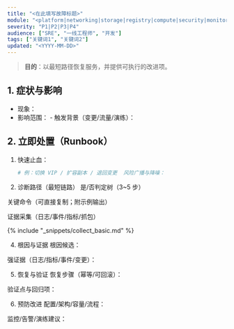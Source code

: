 ```yaml
---
title: "<在此填写故障标题>"
module: "<platform|networking|storage|registry|compute|security|monitoring|logging|gitops>"
severity: "P1|P2|P3|P4"
audience: ["SRE", "一线工程师", "开发"]
tags: ["关键词1", "关键词2"]
updated: "<YYYY-MM-DD>"
---
```


> **目的**：以最短路径恢复服务，并提供可执行的改进项。

## 1. 症状与影响
- 现象：
- 影响范围：  - 触发背景（变更/流量/演练）：

## 2. 立即处置（Runbook）
1. 快速止血：
   ```bash
   # 例：切换 VIP / 扩容副本 / 退回变更  风险广播与降噪：

3. 诊断路径（最短链路）
是/否判定树（3~5 步）

关键命令（可直接复制；附示例输出）

证据采集（日志/事件/指标/抓包）

{% include "_snippets/collect_basic.md" %}

4. 根因与证据
根因候选：

强证据（日志/指标/事件/变更）：

5. 恢复与验证
恢复步骤（幂等/可回滚）：

验证点与回归项：

6. 预防改进
配置/架构/容量/流程：

监控/告警/演练建议：
